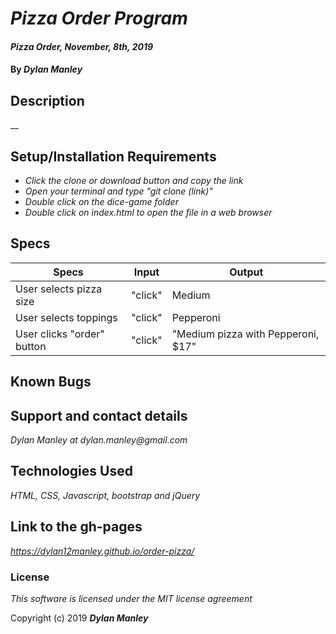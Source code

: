 # _Pizza Order Program_

#### _Pizza Order, November, 8th, 2019_

#### By _**Dylan Manley**_

## Description

__

## Setup/Installation Requirements

* _Click the clone or download button and copy the link_
* _Open your terminal and type "git clone (link)"_
* _Double click on the dice-game folder_
* _Double click on index.html to open the file in a web browser_

## Specs

|Specs|Input|Output|
|-|-|-|
|User selects pizza size|"click"|Medium|
|User selects toppings|"click"|Pepperoni|
|User clicks "order" button|"click"|"Medium pizza with Pepperoni, $17"|  



## Known Bugs


## Support and contact details

_Dylan Manley at dylan.manley@gmail.com_

## Technologies Used

_HTML, CSS, Javascript, bootstrap and jQuery_

## Link to the gh-pages ##

_https://dylan12manley.github.io/order-pizza/_

### License

*This software is licensed under the MIT license agreement*

Copyright (c) 2019 **_Dylan Manley_**
